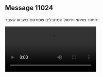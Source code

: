 ## Message 11024

תיעוד מזיהוי וחיסול המחבלים שפורסם בשבוע שעבר:

![Video](https://data.iron-swords.co.il/2024/August/23/11024/11024_media.mp4)
